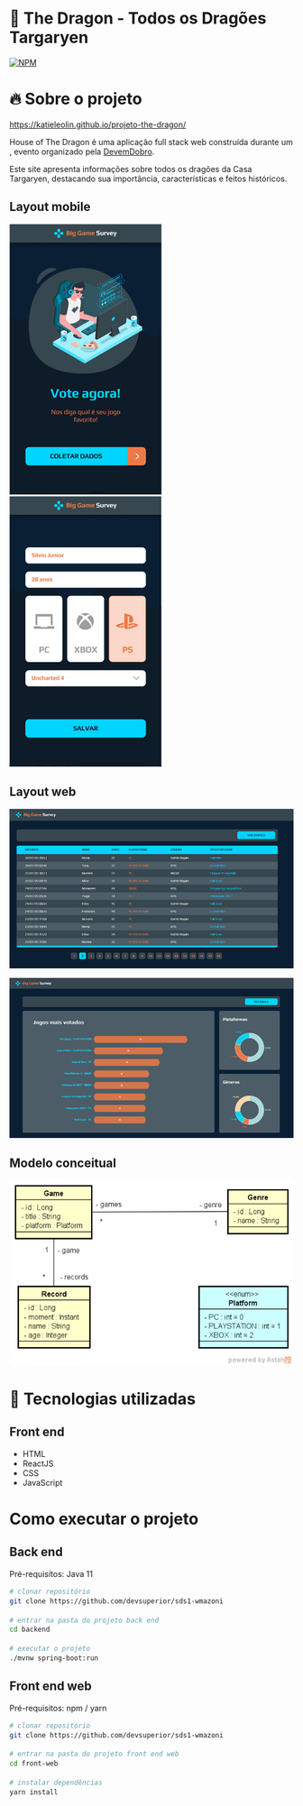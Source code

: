 # 🐉 The Dragon - Todos os Dragões Targaryen
[![NPM](https://img.shields.io/npm/l/react)](https://github.com/Katieleolin/projeto-the-dragon/blob/main/LICENSE) 

# 🔥 Sobre o projeto

https://katieleolin.github.io/projeto-the-dragon/

House of The Dragon é uma aplicação full stack web construída durante um , evento organizado pela [DevemDobro](https://dev-em-dobro.ticto.club/signin?redirect=/play").

Este site apresenta informações sobre todos os dragões da Casa Targaryen, destacando sua importância, características e feitos históricos.

## Layout mobile
![Mobile 1](https://github.com/acenelio/assets/raw/main/sds1/mobile1.png) ![Mobile 2](https://github.com/acenelio/assets/raw/main/sds1/mobile2.png)

## Layout web
![Web 1](https://github.com/acenelio/assets/raw/main/sds1/web1.png)

![Web 2](https://github.com/acenelio/assets/raw/main/sds1/web2.png)

## Modelo conceitual
![Modelo Conceitual](https://github.com/acenelio/assets/raw/main/sds1/modelo-conceitual.png)

# 🚀 Tecnologias utilizadas
## Front end
- HTML 
- ReactJS
- CSS
- JavaScript

# Como executar o projeto

## Back end
Pré-requisitos: Java 11

```bash
# clonar repositório
git clone https://github.com/devsuperior/sds1-wmazoni

# entrar na pasta do projeto back end
cd backend

# executar o projeto
./mvnw spring-boot:run
```

## Front end web
Pré-requisitos: npm / yarn

```bash
# clonar repositório
git clone https://github.com/devsuperior/sds1-wmazoni

# entrar na pasta do projeto front end web
cd front-web

# instalar dependências
yarn install
